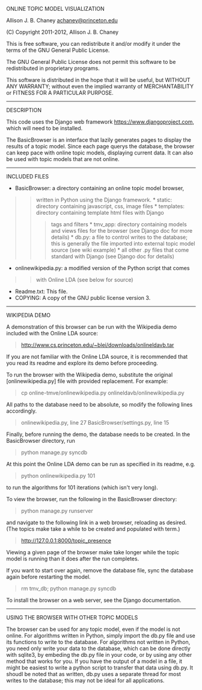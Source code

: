 ONLINE TOPIC MODEL VISUALIZATION

Allison J. B. Chaney
achaney@princeton.edu

(C) Copyright 2011-2012, Allison J. B. Chaney

This is free software, you can redistribute it and/or modify it under
the terms of the GNU General Public License.

The GNU General Public License does not permit this software to be
redistributed in proprietary programs.

This software is distributed in the hope that it will be useful, but
WITHOUT ANY WARRANTY; without even the implied warranty of
MERCHANTABILITY or FITNESS FOR A PARTICULAR PURPOSE.


---

DESCRIPTION

This code uses the Django web framework https://www.djangoproject.com,
which will need to be installed.

The BasicBrowser is an interface that lazily generates pages to display
the results of a topic model.  Since each page querys the database, the
browser can keep pace with online topic models, displaying current data.
It can also be used with topic models that are not online.


---

INCLUDED FILES

  * BasicBrowser: a directory containing an online topic model browser,
> > written in Python using the Django framework.
    * static: directory containing javascript, css, image files
    * templates: directory containing template html files with Django
> > > tags and filters
    * tmv\_app: directory containing models and views files for the browser
> > > (see Django doc for more details)
    * db.py: a file to control writes to the database; this is generally
> > > the file imported into external topic model source (see wiki example)
    * all other .py files that come standard with Django (see Django doc
> > > for details)
  * onlinewikipedia.py: a modified version of the Python script that comes

> > with Online LDA (see below for source)
  * Readme.txt: This file.
  * COPYING: A copy of the GNU public license version 3.


---

WIKIPEDIA DEMO

A demonstration of this browser can be run with the Wikipedia demo
included with the Online LDA source:


> http://www.cs.princeton.edu/~blei/downloads/onlineldavb.tar

If you are not familiar with the Online LDA source, it is recommended that
you read its readme and explore its demo before proceeding.

To run the browser with the Wikipedia demo, substitute the original
[onlinewikipedia.py] file with provided replacement. For example:

> cp online-tmve/onlinewikipedia.py onlineldavb/onlinewikipedia.py

All paths to the database need to be absolute, so modify the following
lines accordingly.

> onlinewikipedia.py, line 27
> BasicBrowser/settings.py, line 15

Finally, before running the demo, the database needs to be created.  In
the BasicBrowser directory, run

> python manage.py syncdb

At this point the Online LDA demo can be run as specified in its readme, e.g.

> python onlinewikipedia.py 101

to run the algorithms for 101 iterations (which isn't very long).

To view the browser, run the following in the BasicBrowser directory:

> python manage.py runserver

and navigate to the following link in a web browser, reloading as desired.
(The topics make take a while to be created and populated with term.)

> http://127.0.0.1:8000/topic_presence

Viewing a given page of the browser make take longer while the topic model
is running than it does after the run completes.

If you want to start over again, remove the database file, sync the database
again before restarting the model.

> rm tmv\_db; python manage.py syncdb

To install the browser on a web server, see the Django documentation.


---

USING THE BROWSER WITH OTHER TOPIC MODELS

The browser can be used for any topic model, even if the model is not online.
For algorithms written in Python, simply import the db.py file and use its
functions to write to the database.  For algorithms not written in Python,
you need only write your data to the database, which can be done directly
with sqlite3, by embeding the db.py file in your code, or by using any other
method that works for you.  If you have the output of a model in a file, it
might be easiest to write a python script to transfer that data using db.py.
It shoudl be noted that as written, db.py uses a separate thread for most
writes to the database; this may not be ideal for all applications.